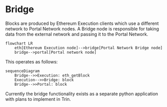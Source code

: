 # Bridge

Blocks are produced by Ethereum Execution clients which use a different
network to Portal Network nodes. A Bridge node is responsible for taking data
from the external network and passing it to the Portal Network.

```mermaid
flowchart LR
    eth[Ethereum Execution node]-->bridge[Portal Network Bridge node]
    bridge-->portal[Portal network node]
```
This operates as follows:
```mermaid
sequenceDiagram
    Bridge-->>Execution: eth_getBlock
    Execution-->>Bridge: block
    Bridge-->>Portal: block
```
Currently the bridge functionality exists as a separate python application
with plans to implement in Trin.